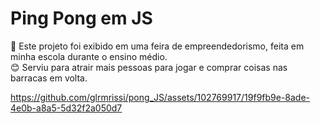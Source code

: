 # Ping Pong em JS

🔮 Este projeto foi exibido em uma feira de empreendedorismo, feita em minha escola durante o ensino médio. 
<br>
😊 Serviu para atrair mais pessoas para jogar e comprar coisas nas barracas em volta.



https://github.com/glrmrissi/pong_JS/assets/102769917/19f9fb9e-8ade-4e0b-a8a5-5d32f2a050d7



